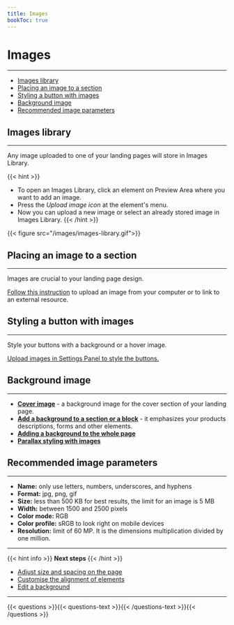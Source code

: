```yaml
---
title: Images
bookToc: true
---
```


# Images
***

- [Images library](#images-library)
- [Placing an image to a section](#placing-an-image-to-a-section)
- [Styling a button with images](#styling-a-button-with-images)
- [Background image](#background-image)
- [Recommended image parameters](#recommended-image-parameters)

## Images library
***

Any image uploaded to one of your landing pages will store in Images Library.

{{< hint >}}
- To open an Images Library, click an element on Preview Area where you want to add an image.
- Press the *Upload image icon* at the element's menu.
- Now you can upload a new image or select an already stored image in Images Library. 
{{< /hint >}}

{{< figure src="/images/images-library.gif">}}

## Placing an image to a section
***

Images are crucial to your landing page design.

[Follow this instruction](/docs/edit-section/#images-and-videos) to upload an image from your computer or to link to an external resource.

## Styling a button with images
***

Style your buttons with a background or a hover image.

[Upload images in Settings Panel to style the buttons.](/docs/edit-section/#buttons)

## Background image
***

- [**Cover image**](/docs/background/#add-a-background-to-a-section-or-block) - a background image for the cover section of your landing page.
- [**Add a background to a section or a block**](/docs/background/#add-a-background-to-a-section-or-block) - it emphasizes your products descriptions, forms and other elements.
- [**Adding a background to the whole page**](/docs/background/#add-a-background-to-a-section-or-block)
- [**Parallax styling with images**](/docs/background/#fixed-and-parallax-background-image)

## Recommended image parameters
***

- **Name:** only use letters, numbers, underscores, and hyphens
- **Format:** jpg, png, gif
- **Size:** less than 500 KB for best results, the limit for an image is 5 MB
- **Width:** between 1500 and 2500 pixels
- **Color mode:** RGB
- **Color profile:** sRGB to look right on mobile devices
- **Resolution:** limit of 60 MP. It is the dimensions multiplication divided by one million.

***

{{< hint info >}}
**Next steps**
{{< /hint >}}

- [Adjust size and spacing on the page](/docs/size/)
- [Customise the alignment of elements](/docs/align/)
- [Edit a background](/docs/background/)

***

{{< questions >}}{{< questions-text >}}{{< /questions-text >}}{{< /questions >}}